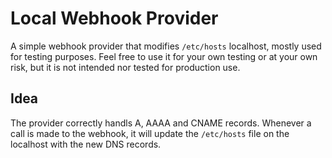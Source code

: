 # Local Webhook Provider

A simple webhook provider that modifies `/etc/hosts` localhost, mostly used for testing purposes. Feel free to use it for your own testing or at your own risk, but it is not intended nor tested for production use.

## Idea

The provider correctly handls A, AAAA and CNAME records. Whenever a call is made to the webhook, it will update the `/etc/hosts` file on the localhost with the new DNS records.
